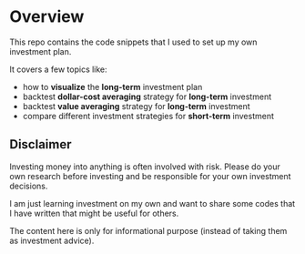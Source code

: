 # Overview

This repo contains the code snippets that I used to set up my own investment plan.

It covers a few topics like:

- how to **visualize** the **long-term** investment plan
- backtest **dollar-cost averaging** strategy for **long-term** investment
- backtest **value averaging** strategy for **long-term** investment
- compare different investment strategies for **short-term** investment

## Disclaimer

Investing money into anything is often involved with risk. Please do your own research before investing and be 
responsible for your own investment decisions.

I am just learning investment on my own and want to share some codes that I have written that might be useful for others.

The content here is only for informational purpose (instead of taking them as investment advice).